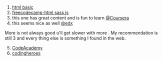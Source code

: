1. [html basic](https://www.freecodecamp.org/news/html-basics-for-beginners)
2. [freecodecamp-html,sass,js](https://www.freecodecamp.org/news/build-an-accessible-web-app-with-html-sass-and-javascript)
3. this one has great content and is fun to learn [@Coursera](https://www.coursera.org/learn/html-css-javascript-for-web-developers/home/welcome)
4. this seems nice as well [@edx](https://www.edx.org/course/html5-coding-essentials-and-best-practices)

More is not always good u'll get slower with more . My recommendation is still 3 and every thing else is something I found in the web.

5. [CodeAcademy](https://www.codecademy.com/learn/learn-html)
6. [codingheroes](http://codingheroes.io/resources/)

